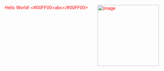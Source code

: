<font style="color:red">Hello World!</span>
<#00FF00>abc</#00FF00>
<img width="200" height="200" alt="image" src="https://github.com/user-attachments/assets/68ffb36f-2b00-4af5-a97d-26aac90718b5" 
  align="right" />



